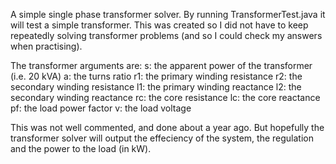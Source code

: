 A simple single phase transformer solver. By running TransformerTest.java
it will test a simple transformer. This was created so I did not have to
keep repeatedly solving transformer problems (and so I could check my
answers when practising).

The transformer arguments are:
s: the apparent power of the transformer (i.e. 20 kVA)
a: the turns ratio
r1: the primary winding resistance
r2: the secondary winding resistance
l1: the primary winding reactance
l2: the secondary winding reactance
rc: the core resistance
lc: the core reactance
pf: the load power factor
v: the load voltage

This was not well commented, and done about a year ago.
But hopefully the transformer solver will output the effeciency of the 
system, the regulation and the power to the load (in kW).
